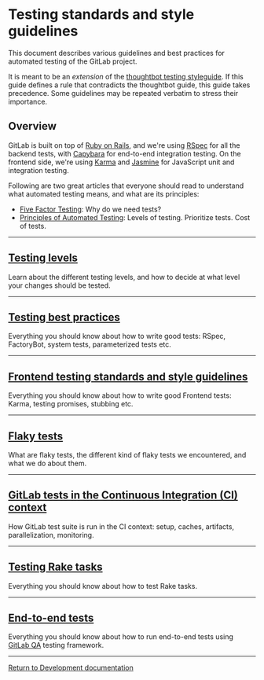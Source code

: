 # Testing standards and style guidelines

This document describes various guidelines and best practices for automated
testing of the GitLab project.

It is meant to be an _extension_ of the [thoughtbot testing
styleguide](https://github.com/thoughtbot/guides/tree/master/style/testing). If
this guide defines a rule that contradicts the thoughtbot guide, this guide
takes precedence. Some guidelines may be repeated verbatim to stress their
importance.

## Overview

GitLab is built on top of [Ruby on Rails][rails], and we're using [RSpec] for all
the backend tests, with [Capybara] for end-to-end integration testing.
On the frontend side, we're using [Karma] and [Jasmine] for JavaScript unit and
integration testing.

Following are two great articles that everyone should read to understand what
automated testing means, and what are its principles:

- [Five Factor Testing](https://www.devmynd.com/blog/five-factor-testing): Why do we need tests?
- [Principles of Automated Testing](http://www.lihaoyi.com/post/PrinciplesofAutomatedTesting.html): Levels of testing. Prioritize tests. Cost of tests.

---

## [Testing levels](testing_levels.md)

Learn about the different testing levels, and how to decide at what level your
changes should be tested.

---

## [Testing best practices](best_practices.md)

Everything you should know about how to write good tests: RSpec, FactoryBot,
system tests, parameterized tests etc.

---

## [Frontend testing standards and style guidelines](frontend_testing.md)

Everything you should know about how to write good Frontend tests: Karma,
testing promises, stubbing etc.

---

## [Flaky tests](flaky_tests.md)

What are flaky tests, the different kind of flaky tests we encountered, and what
we do about them.

---

## [GitLab tests in the Continuous Integration (CI) context](ci.md)

How GitLab test suite is run in the CI context: setup, caches, artifacts,
parallelization, monitoring.

---

## [Testing Rake tasks](testing_rake_tasks.md)

Everything you should know about how to test Rake tasks.

---

## [End-to-end tests](end_to_end_tests.md)

Everything you should know about how to run end-to-end tests using
[GitLab QA][gitlab-qa] testing framework.

---

[Return to Development documentation](../README.md)

[^1]: /ci/yaml/README.html#dependencies

[rails]: http://rubyonrails.org/
[RSpec]: https://github.com/rspec/rspec-rails#feature-specs
[Capybara]: https://github.com/teamcapybara/capybara
[Karma]: http://karma-runner.github.io/
[Jasmine]: https://jasmine.github.io/
[gitlab-qa]: https://gitlab.com/gitlab-org/gitlab-qa
